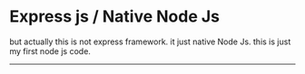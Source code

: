 <h1>Express js / Native Node Js</h1>
<p>but actually this is not express framework. it just native Node Js. this is just my first node js code.</p>
<hr>
